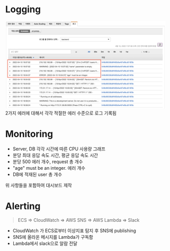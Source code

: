 # Logging

![](log.png)
2가지 에러에 대해서 각각 적절한 에러 수준으로 로그 기록됨

# Monitoring

- Server, DB 각각 시간에 따른 CPU 사용량 그래프
- 분당 최대 응답 속도 시간, 평균 응답 속도 시간
- 분당 500 에러 개수, request 총 개수
- "age" must be an integer. 에러 개수
- DB에 적재된 user 총 개수

위 사항들을 포함하여 대시보드 제작

# Alerting

> ECS => CloudWatch => AWS SNS => AWS Lambda => Slack

- CloudWatch 가 ECS로부터 이상지표 탐지 후 SNS에 publishing
- SNS에 올라온 메시지를 Lambda가 구독함
- Lambda에서 slack으로 알람 전달
